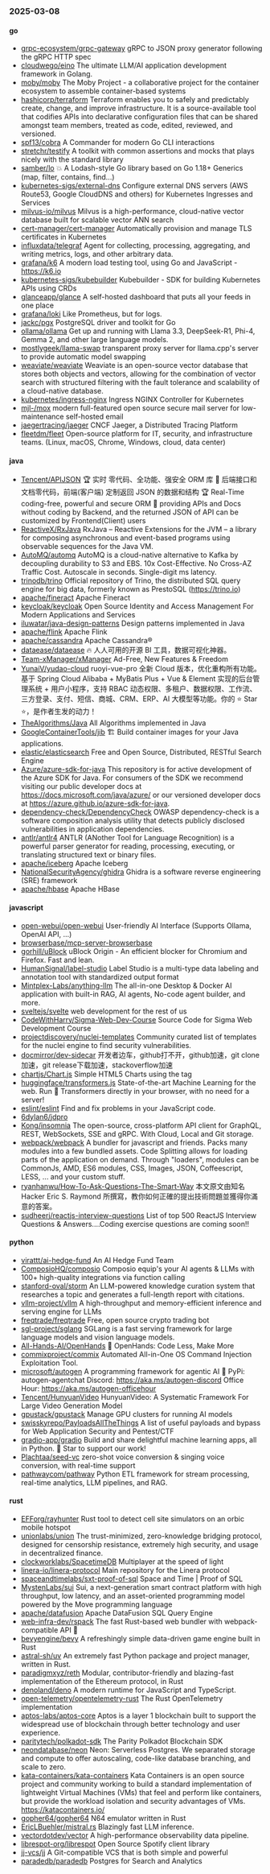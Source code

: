 ### 2025-03-08

#### go
* [grpc-ecosystem/grpc-gateway](https://github.com/grpc-ecosystem/grpc-gateway) gRPC to JSON proxy generator following the gRPC HTTP spec
* [cloudwego/eino](https://github.com/cloudwego/eino) The ultimate LLM/AI application development framework in Golang.
* [moby/moby](https://github.com/moby/moby) The Moby Project - a collaborative project for the container ecosystem to assemble container-based systems
* [hashicorp/terraform](https://github.com/hashicorp/terraform) Terraform enables you to safely and predictably create, change, and improve infrastructure. It is a source-available tool that codifies APIs into declarative configuration files that can be shared amongst team members, treated as code, edited, reviewed, and versioned.
* [spf13/cobra](https://github.com/spf13/cobra) A Commander for modern Go CLI interactions
* [stretchr/testify](https://github.com/stretchr/testify) A toolkit with common assertions and mocks that plays nicely with the standard library
* [samber/lo](https://github.com/samber/lo) 💥 A Lodash-style Go library based on Go 1.18+ Generics (map, filter, contains, find...)
* [kubernetes-sigs/external-dns](https://github.com/kubernetes-sigs/external-dns) Configure external DNS servers (AWS Route53, Google CloudDNS and others) for Kubernetes Ingresses and Services
* [milvus-io/milvus](https://github.com/milvus-io/milvus) Milvus is a high-performance, cloud-native vector database built for scalable vector ANN search
* [cert-manager/cert-manager](https://github.com/cert-manager/cert-manager) Automatically provision and manage TLS certificates in Kubernetes
* [influxdata/telegraf](https://github.com/influxdata/telegraf) Agent for collecting, processing, aggregating, and writing metrics, logs, and other arbitrary data.
* [grafana/k6](https://github.com/grafana/k6) A modern load testing tool, using Go and JavaScript - https://k6.io
* [kubernetes-sigs/kubebuilder](https://github.com/kubernetes-sigs/kubebuilder) Kubebuilder - SDK for building Kubernetes APIs using CRDs
* [glanceapp/glance](https://github.com/glanceapp/glance) A self-hosted dashboard that puts all your feeds in one place
* [grafana/loki](https://github.com/grafana/loki) Like Prometheus, but for logs.
* [jackc/pgx](https://github.com/jackc/pgx) PostgreSQL driver and toolkit for Go
* [ollama/ollama](https://github.com/ollama/ollama) Get up and running with Llama 3.3, DeepSeek-R1, Phi-4, Gemma 2, and other large language models.
* [mostlygeek/llama-swap](https://github.com/mostlygeek/llama-swap) transparent proxy server for llama.cpp's server to provide automatic model swapping
* [weaviate/weaviate](https://github.com/weaviate/weaviate) Weaviate is an open-source vector database that stores both objects and vectors, allowing for the combination of vector search with structured filtering with the fault tolerance and scalability of a cloud-native database​.
* [kubernetes/ingress-nginx](https://github.com/kubernetes/ingress-nginx) Ingress NGINX Controller for Kubernetes
* [mjl-/mox](https://github.com/mjl-/mox) modern full-featured open source secure mail server for low-maintenance self-hosted email
* [jaegertracing/jaeger](https://github.com/jaegertracing/jaeger) CNCF Jaeger, a Distributed Tracing Platform
* [fleetdm/fleet](https://github.com/fleetdm/fleet) Open-source platform for IT, security, and infrastructure teams. (Linux, macOS, Chrome, Windows, cloud, data center)

#### java
* [Tencent/APIJSON](https://github.com/Tencent/APIJSON) 🏆 实时 零代码、全功能、强安全 ORM 库 🚀 后端接口和文档零代码，前端(客户端) 定制返回 JSON 的数据和结构 🏆 Real-Time coding-free, powerful and secure ORM 🚀 providing APIs and Docs without coding by Backend, and the returned JSON of API can be customized by Frontend(Client) users
* [ReactiveX/RxJava](https://github.com/ReactiveX/RxJava) RxJava – Reactive Extensions for the JVM – a library for composing asynchronous and event-based programs using observable sequences for the Java VM.
* [AutoMQ/automq](https://github.com/AutoMQ/automq) AutoMQ is a cloud-native alternative to Kafka by decoupling durability to S3 and EBS. 10x Cost-Effective. No Cross-AZ Traffic Cost. Autoscale in seconds. Single-digit ms latency.
* [trinodb/trino](https://github.com/trinodb/trino) Official repository of Trino, the distributed SQL query engine for big data, formerly known as PrestoSQL (https://trino.io)
* [apache/fineract](https://github.com/apache/fineract) Apache Fineract
* [keycloak/keycloak](https://github.com/keycloak/keycloak) Open Source Identity and Access Management For Modern Applications and Services
* [iluwatar/java-design-patterns](https://github.com/iluwatar/java-design-patterns) Design patterns implemented in Java
* [apache/flink](https://github.com/apache/flink) Apache Flink
* [apache/cassandra](https://github.com/apache/cassandra) Apache Cassandra®
* [dataease/dataease](https://github.com/dataease/dataease) 🔥 人人可用的开源 BI 工具，数据可视化神器。
* [Team-xManager/xManager](https://github.com/Team-xManager/xManager) Ad-Free, New Features & Freedom
* [YunaiV/yudao-cloud](https://github.com/YunaiV/yudao-cloud) ruoyi-vue-pro 全新 Cloud 版本，优化重构所有功能。基于 Spring Cloud Alibaba + MyBatis Plus + Vue & Element 实现的后台管理系统 + 用户小程序，支持 RBAC 动态权限、多租户、数据权限、工作流、三方登录、支付、短信、商城、CRM、ERP、AI 大模型等功能。你的 ⭐️ Star ⭐️，是作者生发的动力！
* [TheAlgorithms/Java](https://github.com/TheAlgorithms/Java) All Algorithms implemented in Java
* [GoogleContainerTools/jib](https://github.com/GoogleContainerTools/jib) 🏗 Build container images for your Java applications.
* [elastic/elasticsearch](https://github.com/elastic/elasticsearch) Free and Open Source, Distributed, RESTful Search Engine
* [Azure/azure-sdk-for-java](https://github.com/Azure/azure-sdk-for-java) This repository is for active development of the Azure SDK for Java. For consumers of the SDK we recommend visiting our public developer docs at https://docs.microsoft.com/java/azure/ or our versioned developer docs at https://azure.github.io/azure-sdk-for-java.
* [dependency-check/DependencyCheck](https://github.com/dependency-check/DependencyCheck) OWASP dependency-check is a software composition analysis utility that detects publicly disclosed vulnerabilities in application dependencies.
* [antlr/antlr4](https://github.com/antlr/antlr4) ANTLR (ANother Tool for Language Recognition) is a powerful parser generator for reading, processing, executing, or translating structured text or binary files.
* [apache/iceberg](https://github.com/apache/iceberg) Apache Iceberg
* [NationalSecurityAgency/ghidra](https://github.com/NationalSecurityAgency/ghidra) Ghidra is a software reverse engineering (SRE) framework
* [apache/hbase](https://github.com/apache/hbase) Apache HBase

#### javascript
* [open-webui/open-webui](https://github.com/open-webui/open-webui) User-friendly AI Interface (Supports Ollama, OpenAI API, ...)
* [browserbase/mcp-server-browserbase](https://github.com/browserbase/mcp-server-browserbase)
* [gorhill/uBlock](https://github.com/gorhill/uBlock) uBlock Origin - An efficient blocker for Chromium and Firefox. Fast and lean.
* [HumanSignal/label-studio](https://github.com/HumanSignal/label-studio) Label Studio is a multi-type data labeling and annotation tool with standardized output format
* [Mintplex-Labs/anything-llm](https://github.com/Mintplex-Labs/anything-llm) The all-in-one Desktop & Docker AI application with built-in RAG, AI agents, No-code agent builder, and more.
* [sveltejs/svelte](https://github.com/sveltejs/svelte) web development for the rest of us
* [CodeWithHarry/Sigma-Web-Dev-Course](https://github.com/CodeWithHarry/Sigma-Web-Dev-Course) Source Code for Sigma Web Development Course
* [projectdiscovery/nuclei-templates](https://github.com/projectdiscovery/nuclei-templates) Community curated list of templates for the nuclei engine to find security vulnerabilities.
* [docmirror/dev-sidecar](https://github.com/docmirror/dev-sidecar) 开发者边车，github打不开，github加速，git clone加速，git release下载加速，stackoverflow加速
* [chartjs/Chart.js](https://github.com/chartjs/Chart.js) Simple HTML5 Charts using the <canvas> tag
* [huggingface/transformers.js](https://github.com/huggingface/transformers.js) State-of-the-art Machine Learning for the web. Run 🤗 Transformers directly in your browser, with no need for a server!
* [eslint/eslint](https://github.com/eslint/eslint) Find and fix problems in your JavaScript code.
* [6dylan6/jdpro](https://github.com/6dylan6/jdpro)
* [Kong/insomnia](https://github.com/Kong/insomnia) The open-source, cross-platform API client for GraphQL, REST, WebSockets, SSE and gRPC. With Cloud, Local and Git storage.
* [webpack/webpack](https://github.com/webpack/webpack) A bundler for javascript and friends. Packs many modules into a few bundled assets. Code Splitting allows for loading parts of the application on demand. Through "loaders", modules can be CommonJs, AMD, ES6 modules, CSS, Images, JSON, Coffeescript, LESS, ... and your custom stuff.
* [ryanhanwu/How-To-Ask-Questions-The-Smart-Way](https://github.com/ryanhanwu/How-To-Ask-Questions-The-Smart-Way) 本文原文由知名 Hacker Eric S. Raymond 所撰寫，教你如何正確的提出技術問題並獲得你滿意的答案。
* [sudheerj/reactjs-interview-questions](https://github.com/sudheerj/reactjs-interview-questions) List of top 500 ReactJS Interview Questions & Answers....Coding exercise questions are coming soon!!

#### python
* [virattt/ai-hedge-fund](https://github.com/virattt/ai-hedge-fund) An AI Hedge Fund Team
* [ComposioHQ/composio](https://github.com/ComposioHQ/composio) Composio equip's your AI agents & LLMs with 100+ high-quality integrations via function calling
* [stanford-oval/storm](https://github.com/stanford-oval/storm) An LLM-powered knowledge curation system that researches a topic and generates a full-length report with citations.
* [vllm-project/vllm](https://github.com/vllm-project/vllm) A high-throughput and memory-efficient inference and serving engine for LLMs
* [freqtrade/freqtrade](https://github.com/freqtrade/freqtrade) Free, open source crypto trading bot
* [sgl-project/sglang](https://github.com/sgl-project/sglang) SGLang is a fast serving framework for large language models and vision language models.
* [All-Hands-AI/OpenHands](https://github.com/All-Hands-AI/OpenHands) 🙌 OpenHands: Code Less, Make More
* [commixproject/commix](https://github.com/commixproject/commix) Automated All-in-One OS Command Injection Exploitation Tool.
* [microsoft/autogen](https://github.com/microsoft/autogen) A programming framework for agentic AI 🤖 PyPi: autogen-agentchat Discord: https://aka.ms/autogen-discord Office Hour: https://aka.ms/autogen-officehour
* [Tencent/HunyuanVideo](https://github.com/Tencent/HunyuanVideo) HunyuanVideo: A Systematic Framework For Large Video Generation Model
* [gpustack/gpustack](https://github.com/gpustack/gpustack) Manage GPU clusters for running AI models
* [swisskyrepo/PayloadsAllTheThings](https://github.com/swisskyrepo/PayloadsAllTheThings) A list of useful payloads and bypass for Web Application Security and Pentest/CTF
* [gradio-app/gradio](https://github.com/gradio-app/gradio) Build and share delightful machine learning apps, all in Python. 🌟 Star to support our work!
* [Plachtaa/seed-vc](https://github.com/Plachtaa/seed-vc) zero-shot voice conversion & singing voice conversion, with real-time support
* [pathwaycom/pathway](https://github.com/pathwaycom/pathway) Python ETL framework for stream processing, real-time analytics, LLM pipelines, and RAG.

#### rust
* [EFForg/rayhunter](https://github.com/EFForg/rayhunter) Rust tool to detect cell site simulators on an orbic mobile hotspot
* [unionlabs/union](https://github.com/unionlabs/union) The trust-minimized, zero-knowledge bridging protocol, designed for censorship resistance, extremely high security, and usage in decentralized finance.
* [clockworklabs/SpacetimeDB](https://github.com/clockworklabs/SpacetimeDB) Multiplayer at the speed of light
* [linera-io/linera-protocol](https://github.com/linera-io/linera-protocol) Main repository for the Linera protocol
* [spaceandtimelabs/sxt-proof-of-sql](https://github.com/spaceandtimelabs/sxt-proof-of-sql) Space and Time | Proof of SQL
* [MystenLabs/sui](https://github.com/MystenLabs/sui) Sui, a next-generation smart contract platform with high throughput, low latency, and an asset-oriented programming model powered by the Move programming language
* [apache/datafusion](https://github.com/apache/datafusion) Apache DataFusion SQL Query Engine
* [web-infra-dev/rspack](https://github.com/web-infra-dev/rspack) The fast Rust-based web bundler with webpack-compatible API 🦀️
* [bevyengine/bevy](https://github.com/bevyengine/bevy) A refreshingly simple data-driven game engine built in Rust
* [astral-sh/uv](https://github.com/astral-sh/uv) An extremely fast Python package and project manager, written in Rust.
* [paradigmxyz/reth](https://github.com/paradigmxyz/reth) Modular, contributor-friendly and blazing-fast implementation of the Ethereum protocol, in Rust
* [denoland/deno](https://github.com/denoland/deno) A modern runtime for JavaScript and TypeScript.
* [open-telemetry/opentelemetry-rust](https://github.com/open-telemetry/opentelemetry-rust) The Rust OpenTelemetry implementation
* [aptos-labs/aptos-core](https://github.com/aptos-labs/aptos-core) Aptos is a layer 1 blockchain built to support the widespread use of blockchain through better technology and user experience.
* [paritytech/polkadot-sdk](https://github.com/paritytech/polkadot-sdk) The Parity Polkadot Blockchain SDK
* [neondatabase/neon](https://github.com/neondatabase/neon) Neon: Serverless Postgres. We separated storage and compute to offer autoscaling, code-like database branching, and scale to zero.
* [kata-containers/kata-containers](https://github.com/kata-containers/kata-containers) Kata Containers is an open source project and community working to build a standard implementation of lightweight Virtual Machines (VMs) that feel and perform like containers, but provide the workload isolation and security advantages of VMs. https://katacontainers.io/
* [gopher64/gopher64](https://github.com/gopher64/gopher64) N64 emulator written in Rust
* [EricLBuehler/mistral.rs](https://github.com/EricLBuehler/mistral.rs) Blazingly fast LLM inference.
* [vectordotdev/vector](https://github.com/vectordotdev/vector) A high-performance observability data pipeline.
* [librespot-org/librespot](https://github.com/librespot-org/librespot) Open Source Spotify client library
* [jj-vcs/jj](https://github.com/jj-vcs/jj) A Git-compatible VCS that is both simple and powerful
* [paradedb/paradedb](https://github.com/paradedb/paradedb) Postgres for Search and Analytics
